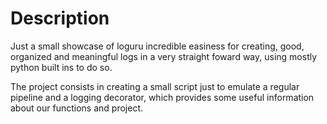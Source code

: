 # Description

Just a small showcase of loguru incredible easiness for creating, good, organized and meaningful logs in a very straight foward way, using mostly python built ins to do so.

The project consists in creating a small script just to emulate a regular pipeline and a logging decorator, which provides some useful information about our functions and project.